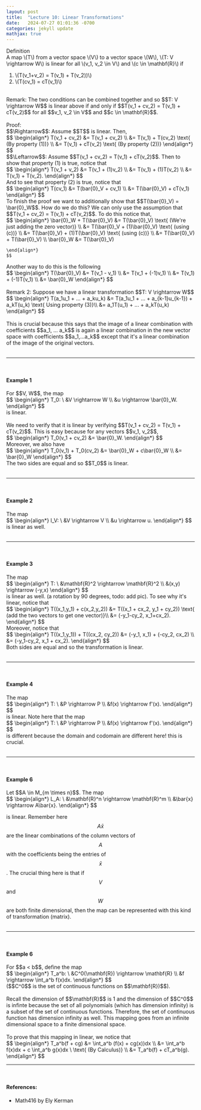 ```yaml
---
layout: post
title:  "Lecture 10: Linear Transformations"
date:   2024-07-27 01:01:36 -0700
categories: jekyll update
mathjax: true
---
```

<div class="purdiv">
Definition
</div>
<div class="purbdiv">
A map \(T\) from a vector space \(V\) to a vector space \(W\), \(T: V \rightarrow W\) is linear for all \(v_1, v_2 \in V\) and \(c \in \mathbf{R}\) if
<ol>
	<li>\(T(v_1+v_2) = T(v_1) + T(v_2))\)</li>
	<li>\(T(cv_1) = cT(v_1)\)</li>
</ol>
</div>
<br>
Remark: The two conditions can be combined together and so $$T: V \rightarrow W$$ is linear above if and only if $$T(v_1 + cv_2) = T(v_1) + cT(v_2)$$ for all $$v_1, v_2 \in V$$ and $$c \in \mathbf{R}$$.
<br>
<br>
Proof: 
<br>
$$\Rightarrow$$: Assume $$T$$ is linear. Then,
<div>
	$$
	\begin{align*}
	 T(v_1 + cv_2) &= T(v_1 + cv_2) \\ 
	              &= T(v_1) + T(cv_2) \text{ (By property (1))} \\
				  &= T(v_1) + cT(v_2) \text{ (By property (2))}
	\end{align*}
	$$
</div> 
$$\Leftarrow$$: Assume $$T(v_1 + cv_2) = T(v_1) + cT(v_2)$$. Then to show that property (1) is true, notice that
<div>
	$$
	\begin{align*}
	 T(v_1 + v_2) &= T(v_1 + (1)v_2) \\
	              &= T(v_1) + (1)T(v_2) \\
				  &= T(v_1) + T(v_2).
	\end{align*}
	$$
</div> 
And to see that property (2) is true, notice that
<div>
	$$
	\begin{align*}
	 T(cv_1) &= T(bar{0}_V + cv_1) \\
	         &= T(\bar{0}_V) + cT(v_1)
	\end{align*}
	$$
</div>
To finish the proof we want to additionally show that $$T(\bar{0}_V) = \bar{0}_W$$. How do we do this? We can only use the assumption that $$T(v_1 + cv_2) = T(v_1) + cT(v_2)$$. To do this notice that,
<div>
	$$
	\begin{align*}
	 \bar{0}_W + T(\bar{0}_V) &= T(\bar{0}_V) \text{ (We're just adding the zero vector)} \\
	         &= T(\bar{0}_V + (1)\bar{0}_V) \text{ (using (c))} \\
			 &= T(\bar{0}_V) + (1)T(\bar{0}_V) \text{ (using (c))} \\
			 &= T(\bar{0}_V) + T(\bar{0}_V) \\
	\bar{0}_W &= T(\bar{0}_V) 
			 
	\end{align*}
	$$
</div>
Another way to do this is the following
<div>
	$$
	\begin{align*}
	 T(\bar{0}_V) &= T(v_1 - v_1) \\
	         &= T(v_1 + (-1)v_1) \\
			 &= T(v_1) + (-1)T(v_1) \\
			 &= \bar{0}_W
	\end{align*}
	$$
</div>
<br>
Remark 2: Suppose we have a linear transformation $$T: V \rightarrow W$$
<div>
	$$
	\begin{align*}
	 T(a_1u_1 + ... + a_ku_k) &= T(a_1u_1 + ... + a_{k-1}u_{k-1}) + a_kT(u_k) \text{ Using property (3)}\\
	 &= a_1T(u_1) + ... + a_kT(u_k)
	\end{align*}
	$$
</div>
<br>
This is crucial because this says that the image of a linear combination with coefficients $$a_1, ... a_k$$ is again a linear combination in the new vector space with coefficients $$a_1,...a_k$$ except that it's a linear combination of the image of the original vectors.
<br>
<br>
<hr>
<br>
<!------------------------------------------------------------------------------------>
<h4><b>Example 1</b></h4>
For $$V, W$$, the map
<div>
	$$
	\begin{align*}
	T_0: \ &V \rightarrow W \\ 
	&u \rightarrow \bar{0}_W.
	\end{align*}
	$$
</div>
is linear.
<br>
<br>
We need to verify that it is linear by verifying $$T(v_1 + cv_2) = T(v_1) + cT(v_2)$$. This is easy because for any vectors $$v_1, v_2$$,
<div>
	$$
	\begin{align*}
	 T_0(v_1 + cv_2) &= \bar{0}_W.
	 \end{align*}
	$$
</div>
Moreover, we also have
<div>
	$$
	\begin{align*}
	 T_0(v_1) + T_0(cv_2) &= \bar{0}_W + c\bar{0}_W \\
	                      &= \bar{0}_W
	\end{align*}
	$$
</div>
The two sides are equal and so $$T_0$$ is linear.
<br>
<br>
<hr>
<br>
<!------------------------------------------------------------------------------------>
<h4><b>Example 2</b></h4>
The map 
<div>
	$$
	\begin{align*}
	I_V: \ &V \rightarrow V \\
	&u \rightarrow u.
	\end{align*}
	$$
</div>
is linear as well.
<br>
<br>
<hr>
<br>
<!------------------------------------------------------------------------------------>
<h4><b>Example 3</b></h4>
The map 
<div>
	$$
	\begin{align*}
	T: \ &\mathbf{R}^2 \rightarrow \mathbf{R}^2  \\
	&(x,y) \rightarrow (-y,x)
	\end{align*}
	$$
</div>
is linear as well. (a rotation by 90 degrees, todo: add pic). To see why it's linear, notice that
<div>
	$$
	\begin{align*}
	 T((x_1,y_1) + c(x_2,y_2)) &= T((x_1 + cx_2, y_1 + cy_2)) \text{ (add the two vectors to get one vector)}\\ 
	 &= (-y_1-cy_2, x_1+cx_2).
	 \end{align*}
	$$
</div>
Moreover, notice that
<div>
	$$
	\begin{align*}
	 T((x_1,y_1)) + T((cx_2, cy_2)) &= (-y_1, x_1) + (-cy_2, cx_2) \\
	                                &= (-y_1-cy_2, x_1 + cx_2).
	\end{align*}
	$$
</div>
Both sides are equal and so the transformation is linear.
<br>
<br>
<hr>
<br>
<!------------------------------------------------------------------------------------>
<h4><b>Example 4</b></h4>
The map 
<div>
	$$
	\begin{align*}
	 T: \ &P \rightarrow P \\
	   &f(x) \rightarrow f'(x).
	\end{align*}
	$$
</div>
is linear. Note here that the map 
<div>
	$$
	\begin{align*}
	 T: \ &P \rightarrow P \\
	  &f(x) \rightarrow f'(x).
	\end{align*}
	$$
</div>
is different because the domain and codomain are different here! this is crucial. 
<br>
<br>
<hr>
<br>
<!------------------------------------------------------------------------------------>
<h4><b>Example 6</b></h4>
Let $$A \in M_{m \times n}$$. The map 
<div>
	$$
	\begin{align*}
	 L_A: \ &\mathbf{R}^n \rightarrow \mathbf{R}^m \\
	  &\bar{x} \rightarrow A\bar{x}.
	\end{align*}
	$$
</div>

is linear. Remember here $$A\bar{x}$$ are the linear combinations of the column vectors of $$A$$ with the coefficients being the entries of $$\bar{x}$$. The crucial thing here is that if $$V$$ and $$W$$ are both finite dimensional, then the map can be represented with this kind of transformation (matrix). 
<br>
<br>
<hr>
<br>
<!------------------------------------------------------------------------------------>
<h4><b>Example 6</b></h4>
For $$a < b$$, define the map 
<div>
	$$
	\begin{align*}
	 T_a^b: \ &C^0(\mathbf{R}) \rightarrow \mathbf{R} \\
	  &f \rightarrow \int_a^b f(x)dx.
	\end{align*}
	$$
</div>
($$C^0$$ is the set of continuous functions on $$\mathbf{R})$$). 
<br>
<br>
Recall the dimension of $$\mathbf{R}$$ is 1 and the dimension of $$C^0$$ is infinte because the set of all polynomials (which has dimension infinity) is a subset of the set of continuous functions. Therefore, the set of continuous function has dimension infinity as well. This mapping goes from an infinite dimensional space to a finite dimensional space.
<br>
<br>
To prove that this mapping in linear, we notice that
<div>
	$$
	\begin{align*}
	 T_a^b(f + cg) &= \int_a^b (f(x) + cg(x))dx \\
	          &= \int_a^b f(x)dx + c \int_a^b g(x)dx \ \text{ (By Calculus)} \\
	 &= T_a^b(f) + cT_a^b(g).
	\end{align*}
	$$
</div>
<hr>
<br>
<!------------------------------------------------------------------------------------>
<h4><b>References:</b></h4>
<ul>
<li>Math416 by Ely Kerman</li>
</ul>






















